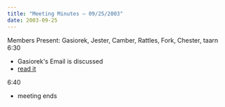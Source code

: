 ```yaml
---
title: "Meeting Minutes – 09/25/2003"
date: 2003-09-25
---
```

Members Present: Gasiorek, Jester, Camber, Rattles, Fork, Chester, taarn 6:30 <ul> <li>Gasiorek's Email is discussed <li><a href="http://yakko.cs.wmich.edu/gasiorek/files/331/openletter.txt">read it</a> </ul> 6:40 <ul> <li>meeting ends </ul> </p>
